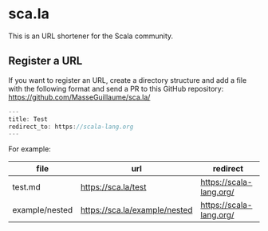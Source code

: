 # sca.la

This is an URL shortener for the Scala community.

## Register a URL

If you want to register an URL, create a directory structure and add a file with the following format and send a PR to this GitHub repository: https://github.com/MasseGuillaume/sca.la/

```scala
---
title: Test
redirect_to: https://scala-lang.org
---
```

For example:

file           | url                           | redirect
---------------|-------------------------------|------------------------
test.md        | https://sca.la/test           | https://scala-lang.org/
example/nested | https://sca.la/example/nested | https://scala-lang.org/
